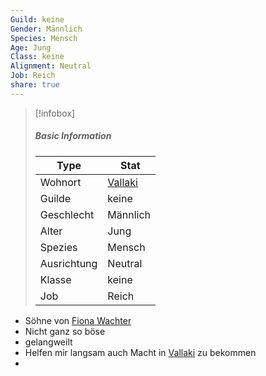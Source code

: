 ```yaml
---
Guild: keine
Gender: Männlich
Species: Mensch
Age: Jung
Class: keine
Alignment: Neutral
Job: Reich
share: true
---
```


>[!infobox]
>##### Basic Information
>Type | Stat |
>----  | ----  |
> Wohnort | [Vallaki](Vallaki.md) |
> Guilde | keine |
> Geschlecht | Männlich |
> Alter | Jung |
> Spezies | Mensch |
> Ausrichtung | Neutral |
> Klasse | keine |
> Job | Reich |

- Söhne von [Fiona Wachter](./Fiona%20Wachter.md)
- Nicht ganz so böse
- gelangweilt
- Helfen mir langsam auch Macht in [Vallaki](Vallaki.md) zu bekommen
- 